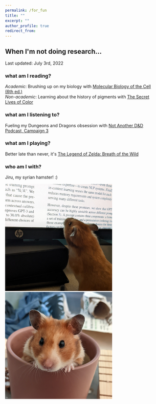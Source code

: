 ```yaml
---
permalink: /for_fun
title: ""
excerpt: ""
author_profile: true
redirect_from: 
---
```

## When I'm not doing research...
Last updated: July 3rd, 2022  

### what am I reading?
*Academic*: Brushing up on my biology with [Molecular Biology of the Cell (6th ed.)](https://books.google.com/books/about/Molecular_Biology_of_the_Cell.html?id=jK6UBQAAQBAJ)  
*Non-academic*: Learning about the history of pigments with [The Secret Lives of Color](https://www.goodreads.com/book/show/34122206-the-secret-lives-of-color)  

### what am I listening to?
Fueling my Dungeons and Dragons obsession with [Not Another D&D Podcast, Campaign 3](https://www.naddpod.com/)  

### what am I playing?
Better late than never, it's [The Legend of Zelda: Breath of the Wild](https://www.zelda.com/breath-of-the-wild/)  

### who am I with?
Jiru, my syrian hamster! :)  
  
<img style="border:2px dark gray;" src="/files/jiru1_2.jpg" alt="jiru_picture_1" width="350"/>
<img style="border:2px dark gray;" src="/files/jiru2.jpg" alt="jiru_picture_2" width="350"/>
